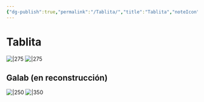 ```yaml
---
{"dg-publish":true,"permalink":"/Tablita/","title":"Tablita","noteIcon":"","created":"2023-05-08T00:08:03.265-05:00","updated":"2023-05-14T17:58:40.037-05:00"}
---
```



# Tablita

![|275](https://i.imgur.com/7oO0RJr.gif) ![|275](https://i.imgur.com/OrSSfZv.png|left)

## Galab (en reconstrucción)

![|250](https://i.imgur.com/uZbFPRi.png) ![|350](https://i.imgur.com/roJfinS.gif)
